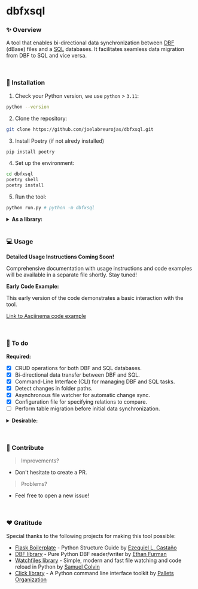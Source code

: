 # dbfxsql


### ✨ Overview

A tool that enables bi-directional data synchronization between [DBF](https://en.wikipedia.org/wiki/DBF) (dBase) files and a [SQL](https://en.wikipedia.org/wiki/SQL) databases. It facilitates seamless data migration from DBF to SQL and vice versa.

&nbsp;

### 🔌 Installation

1. Check your Python version, we use `python` > `3.11`:

```bash
python --version
```

2. Clone the repository:

```bash
git clone https://github.com/joelabreurojas/dbfxsql.git
```

3. Install Poetry (if not alredy installed)

```bash
pip install poetry
```

4. Set up the environment:

```bash
cd dbfxsql
poetry shell
poetry install
```

5. Run the tool:

```bash
python run.py # python -m dbfxsql
```

<details>
  <summary><strong>As a library:</strong></summary>
  <br>
  <ol>

1. Clone the repository:

```bash
git clone https://github.com/j4breu/dbfxsql.git
```

2. Install the project as a Python library:

```bash
cd dbfxsql
pip install .
````

3. Run the tool:

```bash
dbfxsql
```
  </ol>
</details>
&nbsp;

### 💻 Usage

**Detailed Usage Instructions Coming Soon!**

Comprehensive documentation with usage instructions and code examples will be available in a separate file shortly. Stay tuned!

**Early Code Example:**

This early version of the code demonstrates a basic interaction with the tool.

[Link to Asciinema code example](https://asciinema.org/a/675516)

&nbsp;

### 📝 To do

**Required:**
- [x] CRUD operations for both DBF and SQL databases.
- [x] Bi-directional data transfer between DBF and SQL.
- [x] Command-Line Interface (CLI) for managing DBF and SQL tasks.
- [x] Detect changes in folder paths.
- [x] Asynchronous file watcher for automatic change sync.
- [x] Configuration file for specifying relations to compare.
- [ ] Perform table migration before initial data synchronization.
<details>
  <summary><strong>Desirable:</strong></summary>
  <br>
  <ul>
      <li>[x] Dynamic input parameters and database fields handling</li>
      <li>[x] Automatic data type assignment for input values.</li>
      <li>[x] <s>DBF field addition and incremental ID support</s>.</li>
      <li>[x] Retrieve database folder paths from a `.env` file.</li>
      <li>[x] Share a project overview video.</li>
      <li>[x] Detect changes in folder paths.</li>
      <li>[x] Merge DBF/SQL commands into a more friendly CLI format.</li>
      <li>[x] Explain each single command in the CLI documentation.</li>
      <li>[x] Get the rows of all relations in the config file.</li>
      <li>[x] Optimize read queries saving origin rows for future comparations.</li>
      <li>[x] Filtering rows for optimized data changesets.</li>
      <li>[x] Refactor update query to ignore DBF rows that haven't changed.</li>
      <li>[x] Force SQL -> DBF "synchronization" (read all tables).</li>
      <li>[x] Replace dictionaries with classes during synchronization.</li>
      <li>[x] Automatic SQL database creation during SQL table creation.</li>
      <li>[x] Refactor project structure with data structures as inputs.</li>
      <li>[x] Unit tests for code validation.</li>
      <li>[x] Validate dynamic primary key and row_number fields.</li>
      <li>[x] Operate over the databases through their row number.</li>
      <li>[x] Row-based sync implementation.</li>
      <li>[ ] Additional RDBMS support (MSQL Server).</li>
      <li>[ ] SQL triggers/procedures for table changes.</li>
      <li>[ ] Error and exception logging.</li>
      <li>[ ] Decorator for listening command.</li>
      <li>[ ] Accept conditions over row_number for DBF.</li>
      <li>[ ] Add FIELDS options for filtering read queries.</li>
      <li>[ ] Configuration commands for upload and edit.</li>
      <li>[ ] Validate the existence of the received field type.</li>
      <li>[ ] Validate KeyErrors for invalid fields.</li>
      <li>[ ] Validate type lengths and names for consistency between DBF and SQL.</li>
      <li>[ ] Support for relationships between +2 tables in the config file.</li>
      <li>[ ] Comprehensive project documentation.</li>
      <li>[ ] Implementation of CQRS (Command Query Responsibility Segregation) patterns.</li>
      <li>[ ] Sharing as a Python library.</li>
      <li>[ ] Development of a GUI for managing DBF and SQL.</li>
  </ul>
</details>

&nbsp;

### 👐 Contribute

> Improvements?

- Don't hesitate to create a PR.

> Problems?

- Feel free to open a new issue!

&nbsp;

### ❤️  Gratitude

Special thanks to the following projects for making this tool possible:

- [Flask Boilerplate](https://www.youtube.com/watch?v=TTYdcZ4aYz8&feature=youtu.be) - Python Structure Guide by [Ezequiel L. Castaño](https://github.com/ELC)
- [DBF library](https://github.com/ethanfurman/dbf/tree/master/dbf) - Pure Python DBF reader/writer by [Ethan Furman](https://github.com/ethanfurman)
- [Watchfiles library](https://watchfiles.helpmanual.io) - Simple, modern and fast file watching and code reload in Python by [Samuel Colvin](https://github.com/samuelcolvin)
- [Click library](https://click.palletsprojects.com/en/) - A Python command line interface toolkit by [Pallets Organization](https://github.com/pallets)
